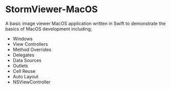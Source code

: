 # StormViewer-MacOS


A basic image viewer MacOS application written in Swift to demonstrate the basics of MacOS development including;
- Windows
- View Controllers
- Method Overrides
- Delegates
- Data Sources
- Outlets
- Cell Reuse
- Auto Layout
- NSViewController

